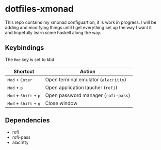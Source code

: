 # dotfiles-xmonad

This repo contains my xmonad configuartion, it is work in progress.
I will be adding and modifying things until I get everything set up the way I
want it and hopefully learn some haskell along the way.

## Keybindings

The `Mod` key is set to kbd

| Shortcut                                         | Action                               |
|--------------------------------------------------|--------------------------------------|
| <kbd>Mod</kbd> + <kbd>Enter</kbd>                | Open terminal emulator (`alacritty`) |
| <kbd>Mod</kbd> + <kbd>p</kbd>                    | Open application laucher (`rofi`)    |
| <kbd>Mod</kbd> + <kbd>Shift</kbd> + <kbd>p</kbd> | Open password manager (`rofi-pass`)  |
| <kbd>Mod</kbd> + <kbd>Shift</kbd> + <kbd>q</kbd> | Close window                         |




## Dependencies
- rofi
- rofi-pass
- alacritty
